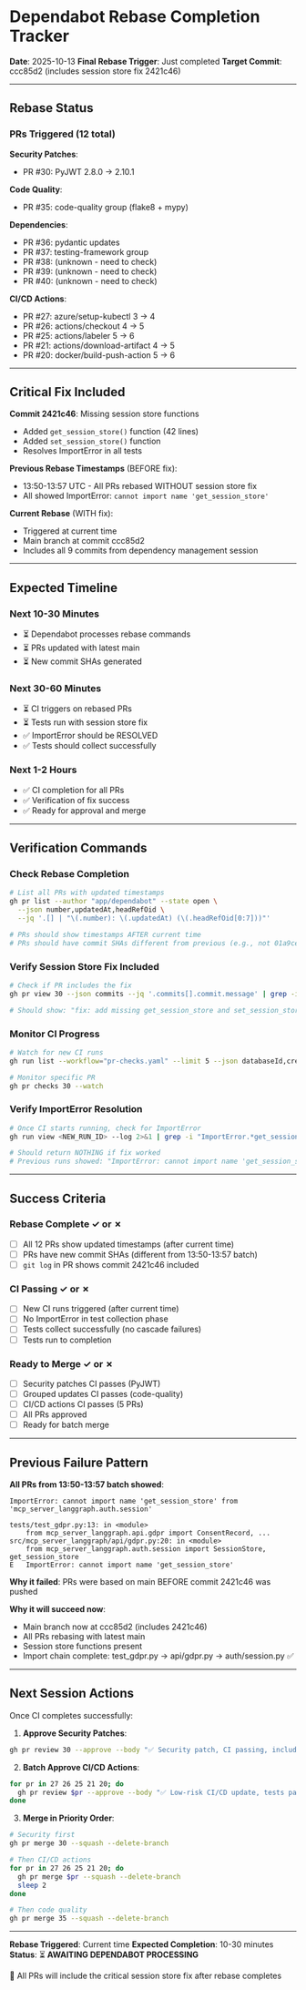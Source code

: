 # Dependabot Rebase Completion Tracker

**Date**: 2025-10-13
**Final Rebase Trigger**: Just completed
**Target Commit**: ccc85d2 (includes session store fix 2421c46)

---

## Rebase Status

### PRs Triggered (12 total)

**Security Patches**:
- PR #30: PyJWT 2.8.0 → 2.10.1

**Code Quality**:
- PR #35: code-quality group (flake8 + mypy)

**Dependencies**:
- PR #36: pydantic updates
- PR #37: testing-framework group
- PR #38: (unknown - need to check)
- PR #39: (unknown - need to check)
- PR #40: (unknown - need to check)

**CI/CD Actions**:
- PR #27: azure/setup-kubectl 3 → 4
- PR #26: actions/checkout 4 → 5
- PR #25: actions/labeler 5 → 6
- PR #21: actions/download-artifact 4 → 5
- PR #20: docker/build-push-action 5 → 6

---

## Critical Fix Included

**Commit 2421c46**: Missing session store functions
- Added `get_session_store()` function (42 lines)
- Added `set_session_store()` function
- Resolves ImportError in all tests

**Previous Rebase Timestamps** (BEFORE fix):
- 13:50-13:57 UTC - All PRs rebased WITHOUT session store fix
- All showed ImportError: `cannot import name 'get_session_store'`

**Current Rebase** (WITH fix):
- Triggered at current time
- Main branch at commit ccc85d2
- Includes all 9 commits from dependency management session

---

## Expected Timeline

### Next 10-30 Minutes
- ⏳ Dependabot processes rebase commands
- ⏳ PRs updated with latest main
- ⏳ New commit SHAs generated

### Next 30-60 Minutes
- ⏳ CI triggers on rebased PRs
- ⏳ Tests run with session store fix
- ✅ ImportError should be RESOLVED
- ✅ Tests should collect successfully

### Next 1-2 Hours
- ✅ CI completion for all PRs
- ✅ Verification of fix success
- ✅ Ready for approval and merge

---

## Verification Commands

### Check Rebase Completion
```bash
# List all PRs with updated timestamps
gh pr list --author "app/dependabot" --state open \
  --json number,updatedAt,headRefOid \
  --jq '.[] | "\(.number): \(.updatedAt) (\(.headRefOid[0:7]))"'

# PRs should show timestamps AFTER current time
# PRs should have commit SHAs different from previous (e.g., not 01a9ce1, 5f5b930, etc.)
```

### Verify Session Store Fix Included
```bash
# Check if PR includes the fix
gh pr view 30 --json commits --jq '.commits[].commit.message' | grep -i "session"

# Should show: "fix: add missing get_session_store and set_session_store functions"
```

### Monitor CI Progress
```bash
# Watch for new CI runs
gh run list --workflow="pr-checks.yaml" --limit 5 --json databaseId,createdAt,headBranch,status

# Monitor specific PR
gh pr checks 30 --watch
```

### Verify ImportError Resolution
```bash
# Once CI starts running, check for ImportError
gh run view <NEW_RUN_ID> --log 2>&1 | grep -i "ImportError.*get_session_store"

# Should return NOTHING if fix worked
# Previous runs showed: "ImportError: cannot import name 'get_session_store'"
```

---

## Success Criteria

### Rebase Complete ✓ or ✗
- [ ] All 12 PRs show updated timestamps (after current time)
- [ ] PRs have new commit SHAs (different from 13:50-13:57 batch)
- [ ] `git log` in PR shows commit 2421c46 included

### CI Passing ✓ or ✗
- [ ] New CI runs triggered (after current time)
- [ ] No ImportError in test collection phase
- [ ] Tests collect successfully (no cascade failures)
- [ ] Tests run to completion

### Ready to Merge ✓ or ✗
- [ ] Security patches CI passes (PyJWT)
- [ ] Grouped updates CI passes (code-quality)
- [ ] CI/CD actions CI passes (5 PRs)
- [ ] All PRs approved
- [ ] Ready for batch merge

---

## Previous Failure Pattern

**All PRs from 13:50-13:57 batch showed**:
```
ImportError: cannot import name 'get_session_store' from 'mcp_server_langgraph.auth.session'

tests/test_gdpr.py:13: in <module>
    from mcp_server_langgraph.api.gdpr import ConsentRecord, ...
src/mcp_server_langgraph/api/gdpr.py:20: in <module>
    from mcp_server_langgraph.auth.session import SessionStore, get_session_store
E   ImportError: cannot import name 'get_session_store'
```

**Why it failed**: PRs were based on main BEFORE commit 2421c46 was pushed

**Why it will succeed now**:
- Main branch now at ccc85d2 (includes 2421c46)
- All PRs rebasing with latest main
- Session store functions present
- Import chain complete: test_gdpr.py → api/gdpr.py → auth/session.py ✅

---

## Next Session Actions

Once CI completes successfully:

1. **Approve Security Patches**:
```bash
gh pr review 30 --approve --body "✅ Security patch, CI passing, includes session store fix"
```

2. **Batch Approve CI/CD Actions**:
```bash
for pr in 27 26 25 21 20; do
  gh pr review $pr --approve --body "✅ Low-risk CI/CD update, tests passing"
done
```

3. **Merge in Priority Order**:
```bash
# Security first
gh pr merge 30 --squash --delete-branch

# Then CI/CD actions
for pr in 27 26 25 21 20; do
  gh pr merge $pr --squash --delete-branch
  sleep 2
done

# Then code quality
gh pr merge 35 --squash --delete-branch
```

---

**Rebase Triggered**: Current time
**Expected Completion**: 10-30 minutes
**Status**: ⏳ **AWAITING DEPENDABOT PROCESSING**

🔧 All PRs will include the critical session store fix after rebase completes
